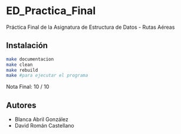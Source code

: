 # ED_Practica_Final
Práctica Final de la Asignatura de Estructura de Datos - Rutas Aéreas

## Instalación
```bash
make documentacion
make clean
make rebuild
make #para ejecutar el programa
```

Nota Final: 10 / 10

## Autores
- Blanca Abril González
- David Román Castellano
